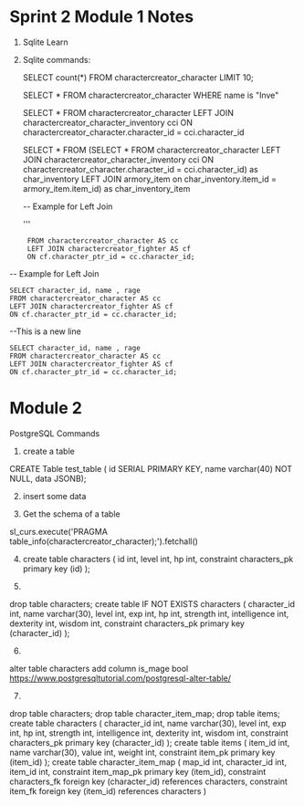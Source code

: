 # Sprint 2 Module 1 Notes

1. Sqlite 
   Learn



2. Sqlite commands:
   
      SELECT count(*)
      FROM charactercreator_character
      LIMIT 10;


   SELECT *
   FROM charactercreator_character
   WHERE name is "Inve"


   SELECT *
   FROM charactercreator_character
            LEFT JOIN charactercreator_character_inventory cci
                      ON charactercreator_character.character_id = cci.character_id



    SELECT *
    FROM (SELECT *
          FROM charactercreator_character
                   LEFT JOIN charactercreator_character_inventory cci
                             ON charactercreator_character.character_id = cci.character_id) as char_inventory
             LEFT JOIN armory_item on char_inventory.item_id = armory_item.item_id) as char_inventory_item



   -- Example for Left Join
   
    '''
   ```SELECT character_id, name , rage
    FROM charactercreator_character AS cc
    LEFT JOIN charactercreator_fighter AS cf
    ON cf.character_ptr_id = cc.character_id;

-- Example for Left Join
   
    SELECT character_id, name , rage
    FROM charactercreator_character AS cc
    LEFT JOIN charactercreator_fighter AS cf
    ON cf.character_ptr_id = cc.character_id;

--This is a new line 

    SELECT character_id, name , rage
    FROM charactercreator_character AS cc
    LEFT JOIN charactercreator_fighter AS cf
    ON cf.character_ptr_id = cc.character_id;


# Module 2

PostgreSQL Commands

1. create a table

CREATE Table test_table (
id SERIAL PRIMARY KEY,
name varchar(40) NOT NULL,
data JSONB);

2. insert some data

3. Get the schema of a table

sl_curs.execute('PRAGMA table_info(charactercreator_character);').fetchall()

4. create table characters
(
    id int,
    level int,
    hp int,
    constraint characters_pk
    primary key (id)
);

5. 



drop table characters;
create table IF NOT EXISTS characters
(
    character_id int,
    name varchar(30),
    level int,
    exp int,
    hp int,
    strength int,
    intelligence int,
    dexterity int,
    wisdom int,
    constraint characters_pk
    primary key (character_id)
);

6. 

alter table characters add column is_mage bool
https://www.postgresqltutorial.com/postgresql-alter-table/

7. 



drop table characters;
drop table character_item_map;
drop table items;
create table characters
(
    character_id int,
    name         varchar(30),
    level        int,
    exp          int,
    hp           int,
    strength     int,
    intelligence int,
    dexterity    int,
    wisdom       int,
    constraint characters_pk
        primary key (character_id)
);
create table items
(
    item_id int,
    name    varchar(30),
    value   int,
    weight  int,
    constraint item_pk
        primary key (item_id)
);
create table character_item_map
(
    map_id       int,
    character_id int,
    item_id      int,
    constraint item_map_pk
        primary key (item_id),
    constraint characters_fk
        foreign key (character_id) references characters,
    constraint item_fk
        foreign key (item_id)
            references characters
)


